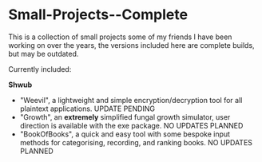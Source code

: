 # Small-Projects--Complete
This is a collection of small projects some of my friends I have been working on over the years, the versions included here are complete builds, but may be outdated.

Currently included:

  **Shwub**
  - "Weevil", a lightweight and simple encryption/decryption tool for all plaintext applications. UPDATE PENDING
  - "Growth", an **extremely** simplified fungal growth simulator, user direction is available with the exe package. NO UPDATES PLANNED
  - "BookOfBooks", a quick and easy tool with some bespoke input methods for categorising, recording, and ranking books. NO UPDATES PLANNED
